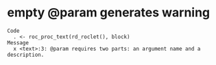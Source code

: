# empty @param generates warning

    Code
      . <- roc_proc_text(rd_roclet(), block)
    Message
      x <text>:3: @param requires two parts: an argument name and a description.

